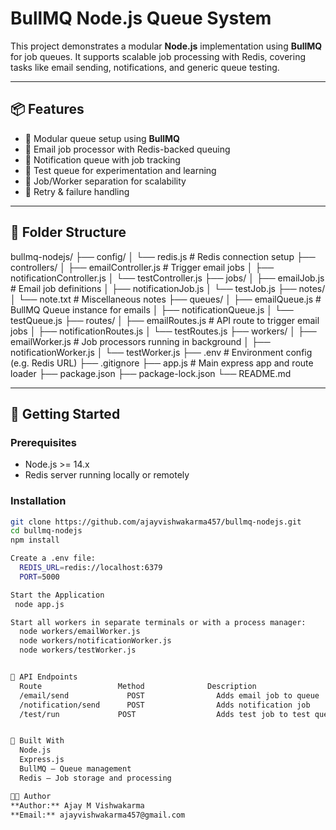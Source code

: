 # BullMQ Node.js Queue System

This project demonstrates a modular **Node.js** implementation using **BullMQ** for job queues. It supports scalable job processing with Redis, covering tasks like email sending, notifications, and generic queue testing.

---

## 📦 Features

- 🎯 Modular queue setup using **BullMQ**
- 📨 Email job processor with Redis-backed queuing
- 🔔 Notification queue with job tracking
- 🧪 Test queue for experimentation and learning
- 🧵 Job/Worker separation for scalability
- 🔄 Retry & failure handling

---

## 📁 Folder Structure

bullmq-nodejs/
├── config/
│ └── redis.js # Redis connection setup
├── controllers/
│ ├── emailController.js # Trigger email jobs
│ ├── notificationController.js
│ └── testController.js
├── jobs/
│ ├── emailJob.js # Email job definitions
│ ├── notificationJob.js
│ └── testJob.js
├── notes/
│ └── note.txt # Miscellaneous notes
├── queues/
│ ├── emailQueue.js # BullMQ Queue instance for emails
│ ├── notificationQueue.js
│ └── testQueue.js
├── routes/
│ ├── emailRoutes.js # API route to trigger email jobs
│ ├── notificationRoutes.js
│ └── testRoutes.js
├── workers/
│ ├── emailWorker.js # Job processors running in background
│ ├── notificationWorker.js
│ └── testWorker.js
├── .env # Environment config (e.g. Redis URL)
├── .gitignore
├── app.js # Main express app and route loader
├── package.json
├── package-lock.json
└── README.md


---

## 🚀 Getting Started

### Prerequisites
- Node.js >= 14.x
- Redis server running locally or remotely

### Installation

```bash
git clone https://github.com/ajayvishwakarma457/bullmq-nodejs.git
cd bullmq-nodejs
npm install

Create a .env file:
  REDIS_URL=redis://localhost:6379
  PORT=5000

Start the Application
 node app.js

Start all workers in separate terminals or with a process manager:
  node workers/emailWorker.js
  node workers/notificationWorker.js
  node workers/testWorker.js


🔀 API Endpoints
  Route	                Method	            Description
  /email/send	          POST	              Adds email job to queue
  /notification/send	  POST	              Adds notification job
  /test/run	            POST	              Adds test job to test queue


🧰 Built With
  Node.js
  Express.js
  BullMQ – Queue management
  Redis – Job storage and processing

🧑‍💻 Author
**Author:** Ajay M Vishwakarma  
**Email:** ajayvishwakarma457@gmail.com


